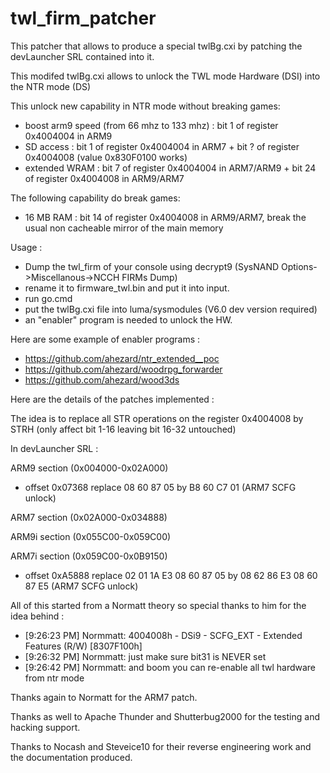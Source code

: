 # twl_firm_patcher

This patcher that allows to produce a special twlBg.cxi by patching the devLauncher SRL contained into it.

This modifed twlBg.cxi allows to unlock the TWL mode Hardware (DSI) into the NTR mode (DS)

This unlock new capability in NTR mode without breaking games:
-  boost arm9 speed (from 66 mhz to 133 mhz) : bit 1 of register 0x4004004 in ARM9 
-  SD access                                 : bit 1 of register 0x4004004 in ARM7 +  bit ? of register 0x4004008 (value 0x830F0100 works)
-  extended WRAM                             : bit 7 of register 0x4004004 in ARM7/ARM9 + bit 24 of register 0x4004008 in ARM9/ARM7  

The following capability do break games:
-  16 MB RAM                                 : bit 14 of register 0x4004008 in ARM9/ARM7, break the usual non cacheable mirror of the main memory 

Usage :
- Dump the twl_firm of your console using decrypt9 (SysNAND Options->Miscellanous->NCCH FIRMs Dump)
- rename it to firmware_twl.bin and put it into input.
- run go.cmd
- put the twlBg.cxi file into luma/sysmodules (V6.0 dev version required)
- an "enabler" program is needed to unlock the HW. 

Here are some example of enabler programs : 
- https://github.com/ahezard/ntr_extended__poc
- https://github.com/ahezard/woodrpg_forwarder
- https://github.com/ahezard/wood3ds

Here are the details of the patches implemented :

The idea is to replace all STR operations on the register 0x4004008 by STRH (only affect bit 1-16 leaving bit 16-32 untouched)

In devLauncher SRL :

ARM9 section (0x004000-0x02A000)
- offset 0x07368 replace 08 60 87 05 by B8 60 C7 01 (ARM7 SCFG unlock)

ARM7 section (0x02A000-0x034888)

ARM9i section (0x055C00-0x059C00)

ARM7i section (0x059C00-0x0B9150)
- offset 0xA5888 replace 02 01 1A E3 08 60 87 05 by 08 62 86 E3 08 60 87 E5 (ARM7 SCFG unlock)

All of this started from a Normatt theory so special thanks to him for the idea behind :
- [9:26:23 PM] Normmatt: 4004008h - DSi9 - SCFG_EXT - Extended Features (R/W) [8307F100h]
- [9:26:32 PM] Normmatt: just make sure bit31 is NEVER set
- [9:26:42 PM] Normmatt: and boom you can re-enable all twl hardware from ntr mode

Thanks again to Normatt for the ARM7 patch.

Thanks as well to Apache Thunder and Shutterbug2000 for the testing and hacking support.

Thanks to Nocash and Steveice10 for their reverse engineering work and the documentation produced.
 